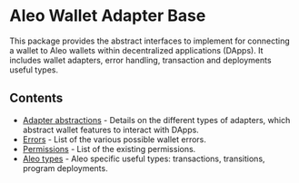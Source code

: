 # Aleo Wallet Adapter Base

This package provides the abstract interfaces to implement for connecting a wallet to Aleo wallets within decentralized applications (DApps). It includes wallet adapters, error handling, transaction and deployments useful types.

## Contents

- [Adapter abstractions](adapters.md) - Details on the different types of adapters, which abstract wallet features to interact with DApps.
- [Errors](errors.md) - List of the various possible wallet errors.
- [Permissions](permissions.md) - List of the existing permissions.
- [Aleo types](aleo_types.md) - Aleo specific useful types: transactions, transitions, program deployments.

